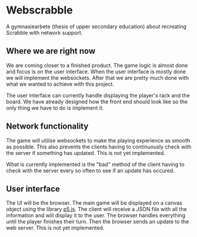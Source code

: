 # Webscrabble
A gymnasiearbete (thesis of upper secondary education) about recreating Scrabble with network support.

## Where we are right now
We are coming closer to a finished product. The game logic is almost done and focus is on the user interface. When the user interface is mostly done we will implement the websockets. After that we are pretty much done with what we wanted to achieve with this project. 

The user interface can currently handle displaying the player's rack and the board. We have already designed how the front end should look like so the only thing we have to do is implement it.

## Network functionality
The game will utilise websockets to make the playing experience as smooth as possible. This also prevents the clients having to continuously check with the server if something has updated. This is not yet implemented.

What is currently implemented is the "bad" method of the client having to check with the server every so often to see if an update has occured.

## User interface
The UI will be the browser. The main game will be displayed on a canvas object using the library [p5.js](https://p5js.org/). The client will receive a JSON file with all the information and will display it to the user. The browser handles everything until the player finishes their turn. Then the browser sends an update to the web server. This is not yet implemented.